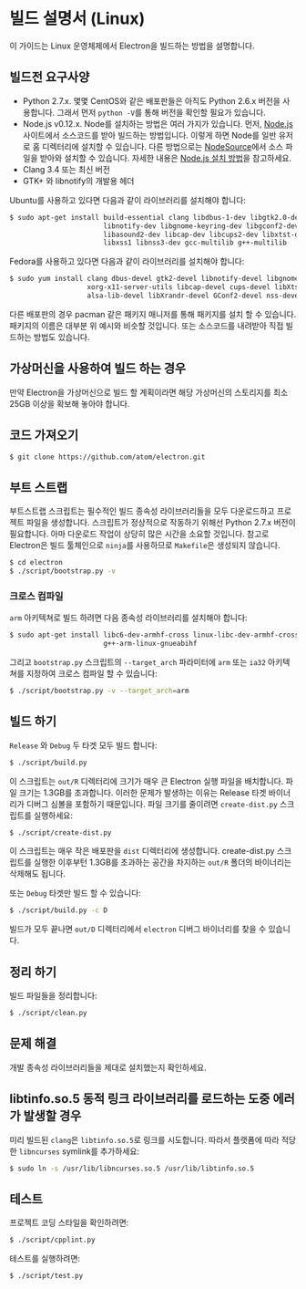 ﻿# 빌드 설명서 (Linux)

이 가이드는 Linux 운영체제에서 Electron을 빌드하는 방법을 설명합니다.

## 빌드전 요구사양

* Python 2.7.x. 몇몇 CentOS와 같은 배포판들은 아직도 Python 2.6.x 버전을 사용합니다.
  그래서 먼저 `python -V`를 통해 버전을 확인할 필요가 있습니다.
* Node.js v0.12.x. Node를 설치하는 방법은 여러 가지가 있습니다. 먼저,
  [Node.js](http://nodejs.org) 사이트에서 소스코드를 받아 빌드하는 방법입니다.
  이렇게 하면 Node를 일반 유저로 홈 디렉터리에 설치할 수 있습니다. 다른 방법으로는
  [NodeSource](https://nodesource.com/blog/nodejs-v012-iojs-and-the-nodesource-linux-repositories)에서
  소스 파일을 받아와 설치할 수 있습니다. 자세한 내용은 [Node.js 설치 방법](https://github.com/joyent/node/wiki/Installation)을
  참고하세요.
* Clang 3.4 또는 최신 버전
* GTK+ 와 libnotify의 개발용 헤더

Ubuntu를 사용하고 있다면 다음과 같이 라이브러리를 설치해야 합니다:

```bash
$ sudo apt-get install build-essential clang libdbus-1-dev libgtk2.0-dev \
                       libnotify-dev libgnome-keyring-dev libgconf2-dev \
                       libasound2-dev libcap-dev libcups2-dev libxtst-dev \
                       libxss1 libnss3-dev gcc-multilib g++-multilib
```

Fedora를 사용하고 있다면 다음과 같이 라이브러리를 설치해야 합니다:

```bash
$ sudo yum install clang dbus-devel gtk2-devel libnotify-devel libgnome-keyring-devel \
                   xorg-x11-server-utils libcap-devel cups-devel libXtst-devel \
                   alsa-lib-devel libXrandr-devel GConf2-devel nss-devel
```

다른 배포판의 경우 pacman 같은 패키지 매니저를 통해 패키지를 설치 할 수 있습니다.
패키지의 이름은 대부분 위 예시와 비슷할 것입니다. 또는 소스코드를 내려받아
직접 빌드하는 방법도 있습니다.

## 가상머신을 사용하여 빌드 하는 경우

만약 Electron을 가상머신으로 빌드 할 계획이라면 해당 가상머신의 스토리지를
최소 25GB 이상을 확보해 놓아야 합니다.

## 코드 가져오기

```bash
$ git clone https://github.com/atom/electron.git
```

## 부트 스트랩

부트스트랩 스크립트는 필수적인 빌드 종속성 라이브러리들을 모두 다운로드하고
프로젝트 파일을 생성합니다. 스크립트가 정상적으로 작동하기 위해선
Python 2.7.x 버전이 필요합니다. 아마 다운로드 작업이 상당히 많은 시간을
소요할 것입니다. 참고로 Electron은 빌드 툴체인으로 `ninja`를 사용하므로
`Makefile`은 생성되지 않습니다.

```bash
$ cd electron
$ ./script/bootstrap.py -v
```

### 크로스 컴파일

`arm` 아키텍쳐로 빌드 하려면 다음 종속성 라이브러리를 설치해야 합니다:

```bash
$ sudo apt-get install libc6-dev-armhf-cross linux-libc-dev-armhf-cross \
                       g++-arm-linux-gnueabihf
```

그리고 `bootstrap.py` 스크립트의 `--target_arch` 파라미터에 `arm` 또는 `ia32`
아키텍쳐를 지정하여 크로스 컴파일 할 수 있습니다:

```bash
$ ./script/bootstrap.py -v --target_arch=arm
```

## 빌드 하기

`Release` 와 `Debug` 두 타겟 모두 빌드 합니다:

```bash
$ ./script/build.py
```

이 스크립트는 `out/R` 디렉터리에 크기가 매우 큰 Electron 실행 파일을 배치합니다.
파일 크기는 1.3GB를 초과합니다. 이러한 문제가 발생하는 이유는 Release 타겟 바이너리가
디버그 심볼을 포함하기 때문입니다. 파일 크기를 줄이려면
`create-dist.py` 스크립트를 실행하세요:

```bash
$ ./script/create-dist.py
```

이 스크립트는 매우 작은 배포판을 `dist` 디렉터리에 생성합니다.
create-dist.py 스크립트를 실행한 이후부턴 1.3GB를 초과하는 공간을 차지하는
`out/R` 폴더의 바이너리는 삭제해도 됩니다.

또는 `Debug` 타겟만 빌드 할 수 있습니다:

```bash
$ ./script/build.py -c D
```

빌드가 모두 끝나면 `out/D` 디렉터리에서 `electron` 디버그 바이너리를 찾을 수 있습니다.

## 정리 하기

빌드 파일들을 정리합니다:

```bash
$ ./script/clean.py
```

## 문제 해결

개발 종속성 라이브러리들을 제대로 설치했는지 확인하세요.

## libtinfo.so.5 동적 링크 라이브러리를 로드하는 도중 에러가 발생할 경우

미리 빌드된 `clang`은 `libtinfo.so.5`로 링크를 시도합니다.
따라서 플랫폼에 따라 적당한 `libncurses` symlink를 추가하세요:

```bash
$ sudo ln -s /usr/lib/libncurses.so.5 /usr/lib/libtinfo.so.5
```

## 테스트

프로젝트 코딩 스타일을 확인하려면:

```bash
$ ./script/cpplint.py
```

테스트를 실행하려면:

```bash
$ ./script/test.py
```
